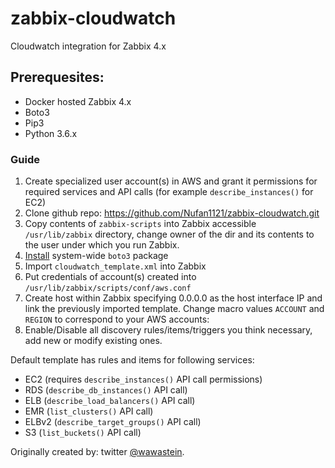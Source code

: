 # zabbix-cloudwatch
Cloudwatch integration for Zabbix 4.x

## Prerequesites:

* Docker hosted Zabbix 4.x
* Boto3
* Pip3
* Python 3.6.x

### Guide

1. Create specialized user account(s) in AWS and grant it permissions for required services and API calls (for example `describe_instances()` for EC2)
2. Clone github repo: https://github.com/Nufan1121/zabbix-cloudwatch.git
3. Copy contents of `zabbix-scripts` into Zabbix accessible `/usr/lib/zabbix` directory, change owner of the dir and its contents to the user under which you run Zabbix.
4. [Install](http://boto3.readthedocs.io/en/latest/guide/quickstart.html) system-wide `boto3` package
5. Import `cloudwatch_template.xml` into Zabbix
6. Put credentials of account(s) created into `/usr/lib/zabbix/scripts/conf/aws.conf`
7. Create host within Zabbix specifying 0.0.0.0 as the host interface IP and link the previously imported template. Change macro values `ACCOUNT` and `REGION` to correspond to your AWS accounts: 
8. Enable/Disable all discovery rules/items/triggers you think necessary, add new or modify existing ones.

Default template has rules and items for following services:
* EC2 (requires `describe_instances()` API call permissions)
* RDS (`describe_db_instances()` API call)
* ELB (`describe_load_balancers()` API call)
* EMR (`list_clusters()` API call)
* ELBv2 (`describe_target_groups()` API call)
* S3 (`list_buckets()` API call)

Originally created by: twitter [@wawastein](https://twitter.com/wawastein).
